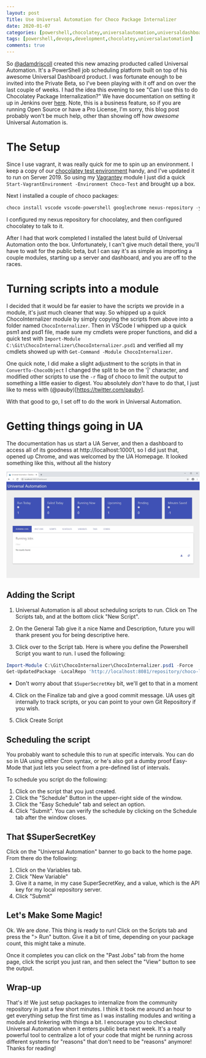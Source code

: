 ```yaml
---
layout: post
Title: Use Universal Automation for Choco Package Internalizer
date: 2020-01-07
categories: [powershell,chocolatey,universalautomation,universaldashboard,dev]
tags: [powershell,devops,development,chocolatey,universalautomation]
comments: true
---
```


So [@adamdriscoll](https://twitter.com/adamdriscoll) created this new amazing producted called Universal Automation. It's a PowerShell job scheduling platform built on top of his awesome Universal Dashboard product. I was fortunate enough to be invited into the Private Beta, so I've been playing with it off and on over the last couple of weeks. I had the idea this evening to see "Can I use this to do Chocolatey Package Internalization?" We have documentation on setting it up in Jenkins over [here](https://chocolatey.org/docs/how-to-setup-internal-package-repository). Note, this is a business feature, so if you are running Open Source or have a Pro License, I'm sorry, this blog post probably won't be much help, other than showing off how _awesome_ Universal Automation is.

# The Setup

Since I use vagrant, it was really quick for me to spin up an environment. I keep a copy of our [chocolatey test environment](https://github.com/chocolatey-community/chocolatey-test-environment) handy, and I've updated it to run on Server 2019. So using my [Vagrantey](https://github.com/steviecoaster/Vagrantey) module I just did a quick `Start-VagrantEnvironment -Environment Choco-Test` and brought up a box.

Next I installed a couple of choco packages:

```powershell
choco install vscode vscode-powershell googlechrome nexus-repository -y
```

I configured my nexus repository for chocolatey, and then configured chocolatey to talk to it.

After I had that work completed I installed the latest build of Universal Automation onto the box. Unfortunately, I can't give much detail there, you'll have to wait for the public beta, but I can say it's as simple as importing a couple modules, starting up a server and dashboard, and you are off to the races.

# Turning scripts into a module

I decided that it would be far easier to have the scripts we provide in a module, it's just much cleaner that way. So whipped up a quick ChocoInternalizer module by simply copying the scripts from above into a folder named `ChocoInternalizer`. Then in VSCode I whipped up a quick psm1 and psd1 file, made sure my cmdlets were proper functions, and did a quick test with `Import-Module C:\Git\ChocoInternalizer\ChocoInternalizer.psd1` and verified all my cmdlets showed up with `Get-Command -Module ChocoInternalizer`.

One quick note, I did make a slight adjustment to the scripts in that in `ConvertTo-ChocoObject` I changed the split to be on the '|' character, and modified other scripts to use the `-r` flag of choco to limit the output to something a little easier to digest. You absolutely _don't_ have to do that, I just like to mess with (@pauby)[https://twitter.com/pauby].

With that good to go, I set off to do the work in Universal Automation.

# Getting things going in UA

The documentation has us start a UA Server, and then a dashboard to access all of its goodness at http://localhost:10001, so I did just that, opened up Chrome, and was welcomed by the UA Homepage. It looked something like this, without all the history

![UA Homepage](./images/UA/UA_Homepage.jpg)

## Adding the Script

1. Universal Automation is all about scheduling scripts to run. Click on The Scripts tab, and at the bottom click "New Script".

2. On the General Tab give it a nice Name and Description, future you will thank present you for being descriptive here.

3. Click over to the Script tab. Here is where you define the Powershell Script you want to run. I used the following:
```powershell
Import-Module C:\Git\ChocoInternalizer\ChocoInternalizer.psd1 -Force
Get-UpdatedPackage -LocalRepo 'http://localhost:8081/repository/choco-local' -LocalRepoApiKey $SuperSecretKey -RemoteRepo 'https://chocolatey.org/api/v2'
```
* Don't worry about that `$SuperSecretKey` bit, we'll get to that in a moment

4. Click on the Finalize tab and give a good commit message. UA uses git internally to track scripts, or you can point to your own Git Repository if you wish.

5. Click Create Script

## Scheduling the script

You probably want to schedule this to run at specific intervals. You can do so in UA using either Cron syntax, or he's  also got a dumby proof Easy-Mode that just lets you select from a pre-defined list of intervals.

To schedule you script do the following:

1. Click on the script that you just created.
2. Click the "Schedule" Button in the upper-right side of the window.
3. Click the "Easy Schedule" tab and select an option.
4. Click "Submit". You can verify the schedule by clicking on the Schedule tab after the window closes.

## That $SuperSecretKey

Click on the "Universal Automation" banner to go back to the home page. From there do the following:

1. Click on the Variables tab.
2. Click "New Variable"
3. Give it a name, in my case SuperSecretKey, and a value, which is the API key for my local repository server.
4. Click "Submit"

## Let's Make Some Magic!

Ok. We are _done_. This thing is ready to run! Click on the Scripts tab and press the "> Run" button. Give it a bit of time, depending on your package count, this might take a minute.

Once it completes you can click on the "Past Jobs" tab from the home page, click the script you just ran, and then select the "View" button to see the output.

## Wrap-up

That's it! We just setup packages to internalize from the community repository in just a few short minutes. I think it took me around an hour to get everything setup the first time as I was installing modules and writing a module and tinkering with things a bit. I encourage you to checkout Universal Automation when it enters public beta next week. It's a really powerful tool to centralize a lot of your code that might be running across different systems for "reasons" that don't need to be "reasons" anymore! Thanks for reading!